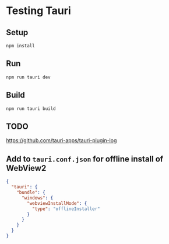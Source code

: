 # Testing Tauri

## Setup
```
npm install
```

## Run
```
npm run tauri dev
```

## Build
```
npm run tauri build
```

## TODO
https://github.com/tauri-apps/tauri-plugin-log

## Add to `tauri.conf.json` for offline install of WebView2

```json
{
  "tauri": {
    "bundle": {
      "windows": {
        "webviewInstallMode": {
          "type": "offlineInstaller"
        }
      }
    }
  }
}
```
